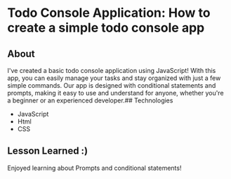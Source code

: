 # Todo Console Application: How to create a simple todo console app

## About
I've created a basic todo console application using JavaScript! With this app, you can easily manage your tasks and stay organized with just a few simple commands. Our app is designed with conditional statements and prompts, making it easy to use and understand for anyone, whether you're a beginner or an experienced developer.## Technologies
- JavaScript
- Html
- CSS

##  Lesson Learned :)
Enjoyed learning about Prompts and conditional statements!
